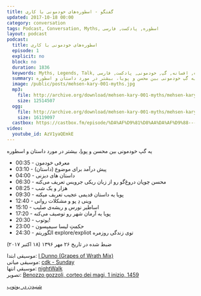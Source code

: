 ```yaml
---
title: گفتگو - اسطوره‌های خودمونی با کاری
updated: 2017-10-18 00:00
category: conversation
tags: Podcast, Conversation, Myths, اسطوره, پادکست, فارسی
layout: podcast
podcast:
  title: اسطوره‌های خودمونی با کاری
  episode: 1
  explicit: no
  block: no
  duration: 1836
  keywords: Myths, Legends, Talk, اسطوره, افسانه, گپ, خودمونی, پادکست, فارسی
  summary: یه گپ خودمونی بین محسن و پویا، بیشتر در مورد داستان و اسطوره
  image: /public/posts/mehsen-kary-001-myths.jpg
  mp3:
    file: http://archive.org/download/mehsen-kary-001-myths/mehsen-kary-001-myths.mp3
    size: 12514507
  ogg:
    file: http://archive.org/download/mehsen-kary-001-myths/mehsen-kary-001-myths.ogg
    size: 16119097
  castbox: https://castbox.fm/episode/%DA%AF%D9%81%D8%AA%DA%AF%D9%88---%D8%A7%D8%B3%D8%B7%D9%88%D8%B1%D9%87%E2%80%8C%D9%87%D8%A7%DB%8C-%D8%AE%D9%88%D8%AF%D9%85%D9%88%D9%86%DB%8C-%D8%A8%D8%A7-%DA%A9%D8%A7%D8%B1%DB%8C-id2452890-id201583049
video:
  youtube_id: AzV1yaQEmkE
---
```

یه گپ خودمونی بین محسن و [پویا](https://kary.us)، بیشتر در مورد داستان و اسطوره

* 00:35 - معرفی خودمون
* 03:10 - پیش درآمد برای موضوع (داستان)
* 04:00 - داستان های دیزنی
* 06:30 - محسن چوپان دروغ‌گو رو از زبان ریکی جرویس تعریف می‌کنه
* 08:25 - هزار و یک شب
* 09:30 - پویا یه داستان قدیمی عجیب تعریف میکنه
* 12:40 - وینی دِ پو و مشکلات روانی
* 15:10 - اساطیر نورس و ریشه‌ی صلیب
* 17:20 - پویا یه آرمان شهر رو توصیف می‌کنه
* 20:30 - یوتوب!
* 23:00 - حکمتِ لیسا سیمپسون
* 24:30 - الگوریتم explore/expliot توی زندگی روزمره

ضبط شده در تاریخ ۲۶ مهر ۱۳۹۶ (۱۸ اکتبر ۲۰۱۷)

موسیقی ابتدا: [I Dunno (Grapes of Wrath Mix)](http://ccmixter.org/files/jlbrock44/56346)  
موسیقی میانی: [cdk - Sunday](http://ccmixter.org/files/cdk/53755)  
موسیقی انتها: [nightWalk](http://ccmixter.org/files/airtone/56520)  
تصویر: [Benozzo gozzoli, corteo dei magi, 1 inizio, 1459](https://commons.wikimedia.org/wiki/File:Benozzo_gozzoli,_corteo_dei_magi,_1_inizio,_1459,_16.JPG)

[شنیدن در یوتوب](https://www.youtube.com/watch?v=AzV1yaQEmkE)

